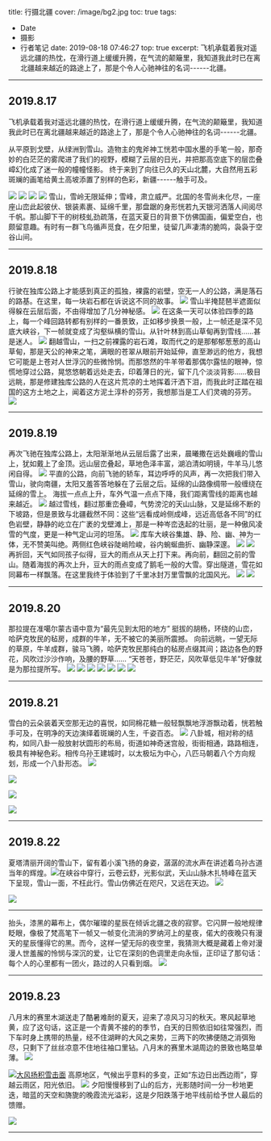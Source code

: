 title: 行摄北疆
cover: /image/bg2.jpg
toc: true
tags:
  - Date
  - 摄影
  - 行者笔记
date: 2019-08-18 07:46:27
top: true
excerpt: 飞机承载着我对遥远北疆的热忱，在滑行道上缓缓升腾，在气流的颠簸里，我知道我此时已在离北疆越来越近的路途上了，那是个令人心驰神往的名词------北疆。

---


## 2019.8.17 ##

飞机承载着我对遥远北疆的热忱，在滑行道上缓缓升腾，在气流的颠簸里，我知道我此时已在离北疆越来越近的路途上了，那是个令人心驰神往的名词------北疆。

从平原到戈壁，从绿洲到雪山。造物主的鬼斧神工恍若中国水墨的手笔一般，那奇妙的白茫茫的雾爬进了我们的视野，模糊了云层的日光，并把那高空底下的层峦叠嶂幻化成了迷一般的幢幢怪影。 终于来到了向往已久的天山北麓，大自然用五彩斑斓的画笔给黄土高坡添置了别样的色彩，新疆------触手可及。 
<!-- more -->
[![](https://i.loli.net/2021/06/15/aPrDQYqlKEcwdF8.jpg)](https://i.loli.net/2021/06/15/aPrDQYqlKEcwdF8.jpg) 
[![](https://p.whrblog.online/2019/07/04/IMAGE-BED-1/IMG_0431.JPG)](https://p.whrblog.online/2019/07/04/IMAGE-BED-1/IMG_0431.JPG) 
[![](https://p.whrblog.online/2019/07/04/IMAGE-BED-1/IMG_0455.JPG)](https://p.whrblog.online/2019/07/04/IMAGE-BED-1/IMG_0455.JPG) 
[![](https://p.whrblog.online/2019/07/04/IMAGE-BED-1/IMG_0449.JPG)](https://p.whrblog.online/2019/07/04/IMAGE-BED-1/IMG_0449.JPG) 
雪山，雪岭无限延伸；雪峰，肃立威严。北国的冬雪尚未化尽，一座座山峦此起彼伏、银装素裹、延绵千里，那盘踞的身形恍若九天银河洒落人间阅尽千帆。那山脚下干的树枝虬劲疏落，在蓝天夏日的背景下仿佛国画，偏爱空白，也颇留意趣。有时有一群飞鸟循声觅食，在夕阳里，徒留几声凄清的脆鸣，袅袅于空谷山间。



* * *

## 2019.8.18 ##
行驶在独库公路上才能感到真正的孤独，裸露的岩壁，空无一人的公路，满是落石的路基。在这里，每一块岩石都在诉说这不同的故事。 [![](https://p.whrblog.online/2019/07/04/IMAGE-BED-1/IMG_0633.JPG)](https://p.whrblog.online/2019/07/04/IMAGE-BED-1/IMG_0633.JPG) 雪山半掩琵琶半遮面似得躲在云层后面，不由得增加了几分神秘感。 [![](https://p.whrblog.online/2019/07/04/IMAGE-BED-1/IMG_0648.JPG)](https://p.whrblog.online/2019/07/04/IMAGE-BED-1/IMG_0648.JPG) 在这条一天可以体验四季的路上，每一个峰回路转都有别样的一番景致，正如移步换景一般，上一帧还是深不见底大峡谷，下一帧就变成了沟壑纵横的雪山。从针叶林到高山草甸再到雪线......甚是迷人。 [![](https://p.whrblog.online/2019/07/04/IMAGE-BED-1/IMG_0644.JPG)](https://p.whrblog.online/2019/07/04/IMAGE-BED-1/IMG_0644.JPG) 翻越雪山，一扫之前裸露的岩石滩，取而代之的是那郁郁葱葱的高山草甸，那是天公的神来之笔，满眼的苍翠从眼前开始延伸，直至渺远的他方，我想它可能是上苍对人世浮沉的些微怜悯。而那悠然的牛羊带着那偶尔露怯的眼神，惊慌地穿过公路，晃悠悠朝着远处走去，印着薄日的光，留下几个淡淡背影……极目远眺，那是修建独库公路的人在这片荒凉的土地挥着汗洒下泪，而我此时正踏在祖国的这方土地之上，闻着这方泥土淳朴的芬芳，我想那当是工人们灵魂的芬芳。 [![](https://p.whrblog.online/2019/07/04/IMAGE-BED-1/IMG_0695.JPG)](https://p.whrblog.online/2019/07/04/IMAGE-BED-1/IMG_0695.JPG)



* * *

## 2019.8.19 ##
再次飞驰在独库公路上，太阳渐渐地从云层后露了出来，晨曦撒在远处巍峨的雪山上，犹如戴上了金顶。远山层峦叠起，草地色泽丰富，湖泊清如明镜，牛羊马儿悠闲自得。 [![](https://p.whrblog.online/2019/07/04/IMAGE-BED-1/IMG_0755.JPG)](https://p.whrblog.online/2019/07/04/IMAGE-BED-1/IMG_0755.JPG) 平直的公路，向前飞驰的轿车，耳边呼呼的风声，再一次把我们带入雪山，驶向南疆，太阳又羞答答地躲在了云层之后。延绵的山路像绸带一般缠绕在延绵的雪上。 海拔一点点上升，车外气温一点点下降，我们距离雪线的距离也越来越近。 [![](https://p.whrblog.online/2019/07/04/IMAGE-BED-1/IMG_0816.JPG)](https://p.whrblog.online/2019/07/04/IMAGE-BED-1/IMG_0816.JPG) 越过雪线，翻过那重峦叠嶂，气势滂沱的天山山脉，又是延绵不断的下坡路，但是景致与北疆截然不同：这些“远看成岭侧成峰，远近高低各不同”的红色岩壁，静静的屹立在广袤的戈壁滩上，那是一种岑峦迭起的壮丽，是一种傲风凌雪的气度，更是一种气定山河的坦荡。 [![](https://p.whrblog.online/2019/07/04/IMAGE-BED-1/IMG_0846.JPG)](https://p.whrblog.online/2019/07/04/IMAGE-BED-1/IMG_0846.JPG) 库车大峡谷集雄、静、险、幽、神为一体，无不赞美叫绝。两侧红色峡谷陡峭险峻，谷内蜿蜒曲折、幽静深邃。 [![](https://p.whrblog.online/2019/07/04/IMAGE-BED-1/IMG_0868.JPG)](https://p.whrblog.online/2019/07/04/IMAGE-BED-1/IMG_0868.JPG) [![](https://p.whrblog.online/2019/07/04/IMAGE-BED-1/IMG_0864.JPG)](https://p.whrblog.online/2019/07/04/IMAGE-BED-1/IMG_0864.JPG) 再折回，天气如同孩子似得，豆大的雨点从天上打下来。再向前，翻回之前的雪山。随着海拔的再次上升，豆大的雨点变成了鹅毛一般的大雪。穿出隧道，雪花如同幕布一样飘落。在这里我终于体验到了千里冰封万里雪飘的北国风光。 [![](https://p.whrblog.online/2019/07/04/IMAGE-BED-1/IMG_0921.JPG)](https://p.whrblog.online/2019/07/04/IMAGE-BED-1/IMG_0921.JPG) [![](https://p.whrblog.online/2019/07/04/IMAGE-BED-1/IMG_0954.JPG)](https://p.whrblog.online/2019/07/04/IMAGE-BED-1/IMG_0954.JPG)



* * *
## 2019.8.20 ##
那拉提在准噶尔蒙古语中意为“最先见到太阳的地方” 挺拔的胡杨，环绕的山峦，哈萨克牧民的毡房，成群的牛羊，无不被它的美丽所震撼。 向前远眺，一望无际的草原，牛羊成群，骏马飞腾，哈萨克牧民那纯白的毡房点缀其间；路边各色的野花，风吹过沙沙作响，及腰的野草…… “天苍苍，野茫茫，风吹草低见牛羊”好像就是为那拉提所写。 [![](https://p.whrblog.online/2019/07/04/IMAGE-BED-1/IMG_0998.JPG)](https://p.whrblog.online/2019/07/04/IMAGE-BED-1/IMG_0998.JPG) [![](https://p.whrblog.online/2019/07/04/IMAGE-BED-1/IMG_1057.JPG)](https://p.whrblog.online/2019/07/04/IMAGE-BED-1/IMG_1057.JPG) [![](https://p.whrblog.online/2019/07/04/IMAGE-BED-1/IMG_1060.JPG)](https://p.whrblog.online/2019/07/04/IMAGE-BED-1/IMG_1060.JPG) [![](https://p.whrblog.online/2019/07/04/IMAGE-BED-1/IMG_1063.JPG)](https://p.whrblog.online/2019/07/04/IMAGE-BED-1/IMG_1063.JPG) [![](https://p.whrblog.online/2019/07/04/IMAGE-BED-1/IMG_1197.JPG)](https://p.whrblog.online/2019/07/04/IMAGE-BED-1/IMG_1197.JPG) [![](https://p.whrblog.online/2019/07/04/IMAGE-BED-1/IMG_1208.JPG)](https://p.whrblog.online/2019/07/04/IMAGE-BED-1/IMG_1208.JPG) [![](https://p.whrblog.online/2019/07/04/IMAGE-BED-1/IMG_1217.JPG)](https://p.whrblog.online/2019/07/04/IMAGE-BED-1/IMG_1217.JPG)



* * *
## 2019.8.21 ##
雪白的云朵装着天空那无边的喜悦，如同棉花糖一般轻飘飘地浮游飘动着，恍若触手可及，在明净的天边演绎着斑斓的人生，千姿百态。 [![](https://p.whrblog.online/2019/07/04/IMAGE-BED-1/IMG_1282.JPG)](https://p.whrblog.online/2019/07/04/IMAGE-BED-1/IMG_1282.JPG) 八卦城，相对称的结构，如同八卦一般放射状圆形的布局，街道如神奇迷宫般，街街相通，路路相连，极具有神秘色彩。相传乌孙王建城时，以太极坛为中心，八匹马朝着八个方向规划，形成一个八卦形态。 [![](https://image.krunk.cn/images/2020/08/30/20b5f65246814ef9a457cb0caefd5b3f.jpg)](https://image.krunk.cn/images/2020/08/30/20b5f65246814ef9a457cb0caefd5b3f.jpg)


![](https://history.whrblog.online/2019/04/07/image-bed-1/07-89.JPG)

![](https://image-cdn.krunk.cn/images/2019/10/16/IMG_1394-Panorama_zip2.jpg)

![](https://history.whrblog.online/2019/04/07/image-bed-1/33-29.JPG)

<div id="player"></div>
<script type="text/javascript" src="https://player.dogecloud.com/js/loader"></script>
<script type="text/javascript">
var player = new DogePlayer({
    container: document.getElementById('player'),
    userId: 1131,
    vcode: 'ce5721b904a63fa5',
    autoPlay: false
});
</script>

* * *
## 2019.8.22 ##
夏塔清丽开阔的雪山下，留有着小溪飞扬的身姿，潺潺的流水声在讲述着乌孙古道当年的辉煌。![](https://p.whrblog.online/2019/07/04/IMAGE-BED-1/IMG_1451.JPG)在峡谷中穿行，云卷云舒，光影似武，天山山脉木扎特峰在蓝天下呈现，雪山一面，不枉此行。雪山仿佛近在咫尺，又远在天边。 [![](https://p.whrblog.online/2019/07/04/IMAGE-BED-1/IMG_1465.JPG)](https://p.whrblog.online/2019/07/04/IMAGE-BED-1/IMG_1465.JPG) 

![](https://i.loli.net/2021/11/02/YPQjd6ftzu9gyHF.jpg)

* * *
<div id="player"></div>
<script type="text/javascript" src="https://player.dogecloud.com/js/loader"></script>
<script type="text/javascript">
var player = new DogePlayer({
    container: document.getElementById('player'),
    userId: 1131,
    vcode: '961672c8bb686a62',
    autoPlay: false
});
</script>

抬头，漆黑的幕布上，偶尔璀璨的星辰在倾诉北疆之夜的寂寥。它闪屏一般地规律眨眼，像极了梵高笔下一帧又一帧变化流淌的罗纳河上的星夜，偌大的夜晚只有漫天的星辰懂得它的黑。而今，这样一望无际的夜空里，我猜测大概是藏着上帝对漫漫人世羞赧的怜悯与深沉的爱，让它在深刻的色调里走向永恒，正印证了那句话：每个人的心里都有一团火，路过的人只看到烟。 [![](https://p.whrblog.online/2019/07/04/IMAGE-BED-1/IMG_1583.JPG)](https://p.whrblog.online/2019/07/04/IMAGE-BED-1/IMG_1583.JPG)



* * *
## 2019.8.23 ##
八月末的赛里木湖送走了酷暑难耐的夏天，迎来了凉风习习的秋天。寒风起草地黄，应了这句话，这正是一个青黄不接的的季节，白天的日照依旧如往常强烈，而下车时身上携带的热量，经不住湖畔的大风之来势，三两下的吹拂便随之消弭殆尽，只剩下了丝丝凉意不住地往袖口里钻。八月末的赛里木湖周边的景致也略显单薄。 [![](https://p.whrblog.online/2019/07/04/IMAGE-BED-1/IMG_1721.JPG)](https://p.whrblog.online/2019/07/04/IMAGE-BED-1/IMG_1721.JPG)

[![大风扬积雪击面](https://p.whrblog.online/2019/07/04/IMAGE-BED-1/IMG_1813.JPG)](https://p.whrblog.online/2019/07/04/IMAGE-BED-1/IMG_1813.JPG) 高原地区，气候出乎意料的多变，正如“东边日出西边雨”，穿越云雨区，阳光依旧。 [![](https://p.whrblog.online/2019/07/04/IMAGE-BED-1/IMG_1825.JPG)](https://p.whrblog.online/2019/07/04/IMAGE-BED-1/IMG_1825.JPG) 夕阳慢慢移到了山的后方，光影随时间一分一秒地更迭，暗蓝的天空和旖旎的晚霞流光溢彩，这是夕阳跌落于地平线前给予世人最后的馈赠。

[![](https://p.whrblog.online/2019/07/04/IMAGE-BED-1/IMG_1918.JPG)](https://p.whrblog.online/2019/07/04/IMAGE-BED-1/IMG_1918.JPG)

* * *
